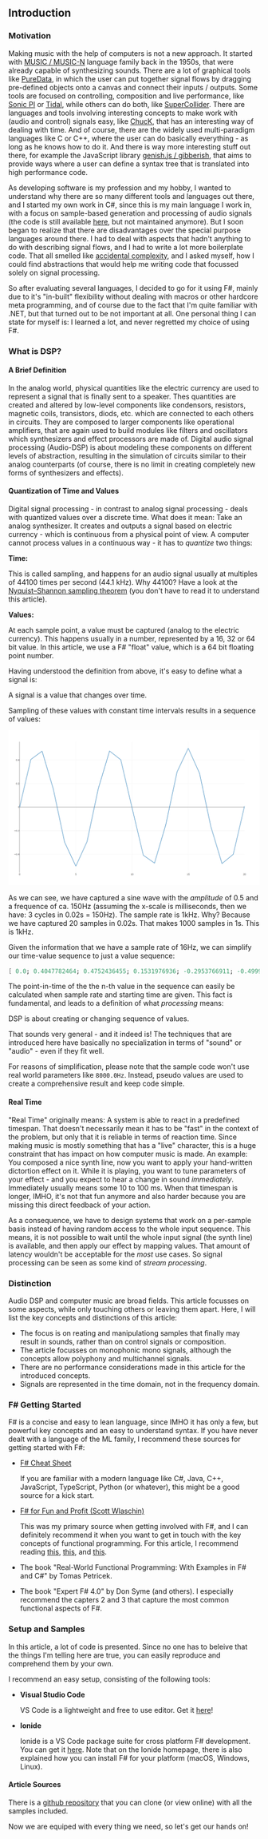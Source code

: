 
## Introduction

### Motivation

Making music with the help of computers is not a new approach. It started with [MUSIC / MUSIC-N](https://en.wikipedia.org/wiki/MUSIC-N) language family back in the 1950s, that were already capable of synthesizing sounds. There are a lot of graphical tools like [PureData](https://puredata.info/), in which the user can put together signal flows by dragging pre-defined objects onto a canvas and connect their inputs / outputs. Some tools are focused on controlling, composition and live performance, like [Sonic PI](https://sonic-pi.net/) or [Tidal](https://tidalcycles.org/index.php/Welcome), while others can do both, like [SuperCollider](https://supercollider.github.io/). There are languages and tools involving interesting concepts to make work with (audio and control) signals easy, like [ChucK](http://chuck.cs.princeton.edu/), that has an interesting way of dealing with time. And of course, there are the widely used multi-paradigm languages like C or C++, where the user can do basically everything - as long as he knows how to do it. And there is way more interesting stuff out there, for example the JavaScript library [genish.js / gibberish](http://www.charlie-roberts.com/genish/), that aims to provide ways where a user can define a syntax tree that is translated into high performance code.

As developing software is my profession and my hobby, I wanted to understand why there are so many different tools and languages out there, and I started my own work in C#, since this is my main language I work in, with a focus on sample-based generation and processing of audio signals (the code is still available [here](https://archive.codeplex.com/?p=byond), but not maintained anymore). But I soon began to realize that there are disadvantages over the special purpose languages around there. I had to deal with aspects that hadn't anything to do with describing signal flows, and I had to write a lot more boilerplate code. That all smelled like [accidental complexity](https://en.wikipedia.org/wiki/No_Silver_Bullet), and I asked myself, how I could find abstractions that would help me writing code that focussed solely on signal processing.

So after evaluating several languages, I decided to go for it using F#, mainly due to it's "in-built" flexibility without dealing with macros or other hardcore meta programming, and of course due to the fact that I'm quite familiar with .NET, but that turned out to be not important at all. One personal thing I can state for myself is: I learned a lot, and never regretted my choice of using F#.

### What is DSP?

#### A Brief Definition

In the analog world, physical quantities like the electric currency are used to represent a signal that is finally sent to a speaker. Thes quantities are created and altered by low-level components like condensors, resistors, magnetic coils, transistors, diods, etc. which are connected to each others in circuits. They are composed to larger components like operational amplifiers, that are again used to build modules like filters and oscillators which synthesizers and effect processors are made of. Digital audio signal processing (Audio-DSP) is about modeling these components on different levels of abstraction, resulting in the simulation of circuits similar to their analog counterparts (of course, there is no limit in creating completely new forms of synthesizers and effects).

#### Quantization of Time and Values

Digital signal processing - in contrast to analog signal processing - deals with quantized values over a discrete time. What does it mean: Take an analog synthesizer. It creates and outputs a signal based on electric currency - which is continuous from a physical point of view. A computer cannot process values in a continuous way - it has to *quantize* two things:

**Time:**

This is called sampling, and happens for an audio signal usually at multiples of 44100 times per second (44.1 kHz). Why 44100? Have a look at the [Nyquist–Shannon sampling theorem](https://en.wikipedia.org/wiki/Nyquist–Shannon_sampling_theorem) (you don't have to read it to understand this article).

**Values:**

At each sample point, a value must be captured (analog to the electric currency). This happens usually in a number, represented by a 16, 32 or 64 bit value. In this article, we use a F# "float" value, which is a 64 bit floating point number.

Having understood the definition from above, it's easy to define what a signal is:

<statement>A signal is a value that changes over time.</statement>

Sampling of these values with constant time intervals results in a sequence of values:

![Sin Wave](./sinus_wave.png)

As we can see, we have captured a sine wave with the *amplitude* of 0.5 and a frequence of ca. 150Hz (assuming the x-scale is milliseconds, then we have: 3 cycles in 0.02s = 150Hz). The sample rate is 1kHz. Why? Because we have captured 20 samples in 0.02s. That makes 1000 samples in 1s. This is 1kHz.

Given the information that we have a sample rate of 16Hz, we can simplify our time-value sequence to just a value sequence:

```fsharp
[ 0.0; 0.4047782464; 0.4752436455; 0.1531976936; -0.2953766911; -0.499994728; (*and so on *) ]
```

The point-in-time of the the n-th value in the sequence can easily be calculated when sample rate and starting time are given. This fact is fundamental, and leads to a definition of what *processing* means:

<statement>DSP is about creating or changing sequence of values.</statement>

That sounds very general - and it indeed is! The techniques that are introduced here have basically no specialization in terms of "sound" or "audio" - even if they fit well.

<hint>

For reasons of simplification, please note that the sample code won't use real world parameters like `8000.0Hz`. Instead, pseudo values are used to create a comprehensive result and keep code simple.

</hint>

#### Real Time

"Real Time" originally means: A system is able to react in a predefined timespan. That doesn't necessarily mean it has to be "fast" in the context of the problem, but only that it is reliable in terms of reaction time. Since making music is mostly something that has a "live" character, this is a huge constraint that has impact on how computer music is made. An example: You composed a nice synth line, now you want to apply your hand-written dictortion effect on it. While it is playing, you want to tune parameters of your effect - and you expect to hear a change in sound _immediately_. Immediately usually means some 10 to 100 ms. When that timespan is longer, IMHO, it's not that fun anymore and also harder because you are missing this direct feedback of your action.

As a consequence, we have to design systems that work on a per-sample basis instead of having random access to the whole input sequence. This means, it is not possible to wait until the whole input signal (the synth line) is available, and then apply our effect by mapping values. That amount of latency wouldn't be acceptable for the _most_ use cases. So signal processing can be seen as some kind of *stream processing*.

### Distinction

Audio DSP and computer music are broad fields. This article focusses on some aspects, while only touching others or leaving them apart. Here, I will list the key concepts and distinctions of this article:

* The focus is on reating and manipulationg samples that finally may result in sounds, rather than on control signals or composition.
* The article focusses on monophonic mono signals, although the concepts allow polyphony and multichannel signals.
* There are no performance considerations made in this article for the introduced concepts.
* Signals are represented in the time domain, not in the frequency domain. 

### F# Getting Started

F# is a concise and easy to lean language, since IMHO it has only a few, but powerful key concepts and an easy to understand syntax. If you have never dealt with a language of the ML family, I recommend these sources for getting started with F#:

* [F# Cheat Sheet](http://dungpa.github.io/fsharp-cheatsheet/)
  
  If you are familiar with a modern language like C#, Java, C++, JavaScript, TypeScript, Python (or whatever), this might be a good source for a kick start.

* [F# for Fun and Profit (Scott Wlaschin)](https://fsharpforfunandprofit.com/)

  This was my primary source when getting involved with F#, and I can definitely recommend it when you want to get in touch with the key concepts of functional programming. For this article, I recommend reading [this](https://fsharpforfunandprofit.com/series/expressions-and-syntax.html), [this](https://fsharpforfunandprofit.com/posts/elevated-world-2/), and [this](https://fsharpforfunandprofit.com/posts/currying/#series-toc).

* The book "Real-World Functional Programming: With Examples in F# and C#" by Tomas Petricek.

* The book "Expert F# 4.0" by Don Syme (and others). I especially recommend the capters 2 and 3 that capture the most common functional aspects of F#.

### Setup and Samples

In this article, a lot of code is presented. Since no one has to beleive that the things I'm telling here are true, you can easily reproduce and comprehend them by your own.

I recommend an easy setup, consisting of the following tools:

* **Visual Studio Code**
  
  VS Code is a lightweight and free to use editor. Get it [here](https://code.visualstudio.com/)!

* **Ionide**
  
  Ionide is a VS Code package suite for cross platform F# development. You can get it [here](http://ionide.io/).
  Note that on the Ionide homepage, there is also explained how you can install F# for your platform (macOS, Windows, Linux).

#### Article Sources

There is a [github repository](https://github.com/ronaldschlenker/challenge) that you can clone (or view online) with all the samples included.

Now we are equiped with every thing we need, so let's get our hands on!
